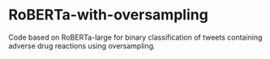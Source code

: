 # RoBERTa-with-oversampling
Code based on RoBERTa-large for binary classification of tweets containing adverse drug reactions using oversampling.
